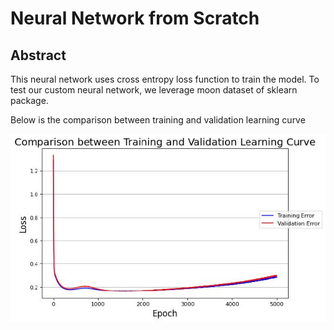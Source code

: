 # Neural Network from Scratch

## Abstract
This neural network uses cross entropy loss function to train the model. To test our custom neural network, we leverage moon dataset of sklearn package.

Below is the comparison between training and validation learning curve

![Alt text](assets/epoch.jpg?raw=true "Learning Curve")